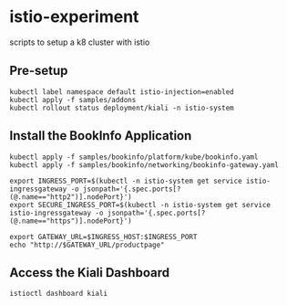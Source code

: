 # istio-experiment
scripts to setup a k8 cluster with istio

## Pre-setup
```shell
kubectl label namespace default istio-injection=enabled
kubectl apply -f samples/addons
kubectl rollout status deployment/kiali -n istio-system
```

## Install the BookInfo Application
```shell
kubectl apply -f samples/bookinfo/platform/kube/bookinfo.yaml
kubectl apply -f samples/bookinfo/networking/bookinfo-gateway.yaml

export INGRESS_PORT=$(kubectl -n istio-system get service istio-ingressgateway -o jsonpath='{.spec.ports[?(@.name=="http2")].nodePort}')
export SECURE_INGRESS_PORT=$(kubectl -n istio-system get service istio-ingressgateway -o jsonpath='{.spec.ports[?(@.name=="https")].nodePort}')

export GATEWAY_URL=$INGRESS_HOST:$INGRESS_PORT
echo "http://$GATEWAY_URL/productpage"
```

## Access the Kiali Dashboard
```shell
istioctl dashboard kiali
```